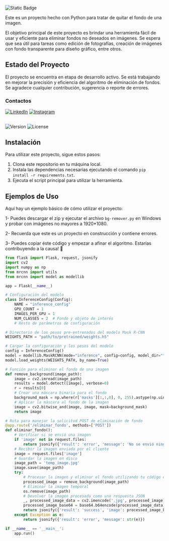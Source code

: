 
 ![Static Badge](https://img.shields.io/badge/Background-Remover-mediumslateblue)

Este es un proyecto hecho con Python para tratar de quitar el fondo de una imagen.

El objetivo principal de este proyecto es brindar una herramienta fácil de usar y eficiente para eliminar fondos no deseados en imágenes. Se espera que sea útil para tareas como edición de fotografías, creación de imágenes con fondo transparente para diseño gráfico, entre otros.

## Estado del Proyecto

El proyecto se encuentra en etapa de desarrollo activo. Se está trabajando en mejorar la precisión y eficiencia del algoritmo de eliminación de fondos. Se agradece cualquier contribución, sugerencia o reporte de errores.


### Contactos
[![LinkedIn](https://img.shields.io/badge/-LinkedIn-%230077B5?style=flat-square&logo=linkedin&logoColor=white)](https://www.linkedin.com/in/gabriel-calcagni-659907260) [![Instagram](https://img.shields.io/badge/-Instagram-%23E4405F?style=flat-square&logo=instagram&logoColor=white)](https://www.instagram.com/calcagni_gabriel26/?ishid=ZDdkNTZiNTM%3D) 
##
![Version](https://img.shields.io/badge/Version-1.0-blue.svg)
![License](https://img.shields.io/badge/License-GNU%20GPL--3.0-blue.svg)

## Instalación

Para utilizar este proyecto, sigue estos pasos:

1. Clona este repositorio en tu máquina local.
2. Instala las dependencias necesarias ejecutando el comando `pip install -r requirements.txt`.
3. Ejecuta el script principal para utilizar la herramienta.

## Ejemplos de Uso

Aquí hay un ejemplo básico de cómo utilizar el proyecto:

1- Puedes descargar el zip y ejecutar el archivo `bg-remover.py` en Windows y probar con imágenes no mayores a 1920*1080.

2- Recuerda que este es un proyecto en construcción y contiene errores.

3- Puedes copiar éste código y empezar a afinar el algoritmo. Estarías contribuyendo a la causa! 👀

```python
from flask import Flask, request, jsonify
import cv2
import numpy as np
from mrcnn import utils
from mrcnn import model as modellib

app = Flask(__name__)

# Configuración del modelo
class InferenceConfig(Config):
    NAME = "inference_config"
    GPU_COUNT = 1
    IMAGES_PER_GPU = 1
    NUM_CLASSES = 2  # Fondo y objeto de interés
    # Resto de parámetros de configuración

# Directorio de los pesos pre-entrenados del modelo Mask R-CNN
WEIGHTS_PATH = "path/to/pretrained/weights.h5"

# Cargar la configuración y los pesos del modelo
config = InferenceConfig()
model = modellib.MaskRCNN(mode="inference", config=config, model_dir="")
model.load_weights(WEIGHTS_PATH, by_name=True)

# Función para eliminar el fondo de una imagen
def remove_background(image_path):
    image = cv2.imread(image_path)
    results = model.detect([image], verbose=0)
    r = results[0]
    # Crear una máscara binaria para el fondo
    background_mask = np.where(r['masks'][:,:,0], 0, 255).astype(np.uint8)
    # Aplicar la máscara al fondo de la imagen
    image = cv2.bitwise_and(image, image, mask=background_mask)
    return image

# Ruta para manejar la solicitud POST de eliminación de fondo
@app.route('/eliminar_fondo', methods=['POST'])
def eliminar_fondo():
    # Verificar si se envió una imagen
    if 'image' not in request.files:
        return jsonify({'result': 'error', 'message': 'No se envió ninguna imagen'})
    # Recibir la imagen enviada por el cliente
    image = request.files['image']
    # Guardar la imagen en disco
    image_path = 'temp_image.jpg'
    image.save(image_path)
    try:
        # Procesar la imagen y eliminar el fondo utilizando tu código de eliminación de fondo
        processed_image = remove_background(image_path)
        # Eliminar la imagen temporal
        os.remove(image_path)
        # Devolver la imagen procesada como una respuesta JSON
        _, processed_image_data = cv2.imencode('.jpg', processed_image)
        processed_image_base64 = base64.b64encode(processed_image_data).decode('utf-8')
        return jsonify({'result': 'success', 'image': processed_image_base64})
    except Exception as e:
        return jsonify({'result': 'error', 'message': str(e)})

if __name__ == '__main__':
    app.run()

